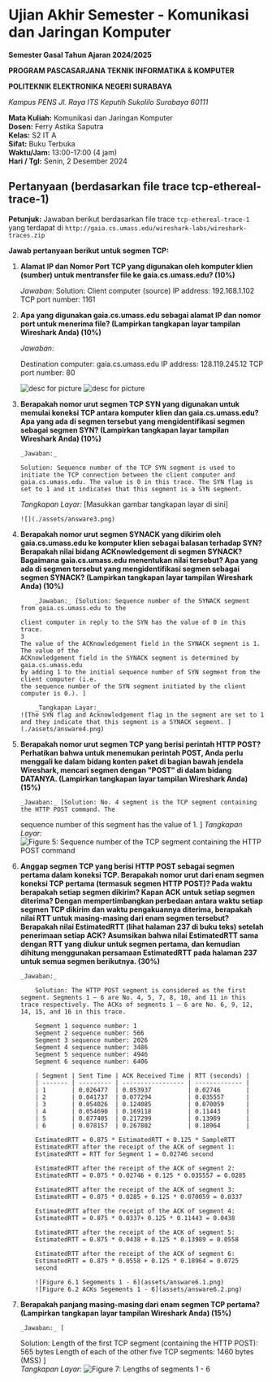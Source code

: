 # Ujian Akhir Semester - Komunikasi dan Jaringan Komputer

**Semester Gasal Tahun Ajaran 2024/2025**

**PROGRAM PASCASARJANA TEKNIK INFORMATIKA & KOMPUTER**

**POLITEKNIK ELEKTRONIKA NEGERI SURABAYA**

_Kampus PENS Jl. Raya ITS Keputih Sukolilo Surabaya 60111_

**Mata Kuliah:** Komunikasi dan Jaringan Komputer  
**Dosen:** Ferry Astika Saputra  
**Kelas:** S2 IT A  
**Sifat:** Buku Terbuka  
**Waktu/Jam:** 13:00-17:00 (4 jam)  
**Hari / Tgl:** Senin, 2 Desember 2024

## Pertanyaan (berdasarkan file trace tcp-ethereal-trace-1)

**Petunjuk:** Jawaban berikut berdasarkan file trace `tcp-ethereal-trace-1` yang terdapat di `http://gaia.cs.umass.edu/wireshark-labs/wireshark-traces.zip`

**Jawab pertanyaan berikut untuk segmen TCP:**

1.  **Alamat IP dan Nomor Port TCP yang digunakan oleh komputer klien (sumber) untuk mentransfer file ke gaia.cs.umass.edu? (10%)**

    _Jawaban:_
    Solution: Client computer (source)
    IP address: 192.168.1.102
    TCP port number: 1161

2.  **Apa yang digunakan gaia.cs.umass.edu sebagai alamat IP dan nomor port untuk menerima file? (Lampirkan tangkapan layar tampilan Wireshark Anda) (10%)**

    _Jawaban:_

    Destination computer: gaia.cs.umass.edu
    IP address: 128.119.245.12
    TCP port number: 80

    ![desc for picture ](./assets/answare1.png)
    ![desc for picture ](./assets/answare2.png)

3.  **Berapakah nomor urut segmen TCP SYN yang digunakan untuk memulai koneksi TCP antara komputer klien dan gaia.cs.umass.edu? Apa yang ada di segmen tersebut yang mengidentifikasi segmen sebagai segmen SYN? (Lampirkan tangkapan layar tampilan Wireshark Anda) (10%)**

        _Jawaban:_

        Solution: Sequence number of the TCP SYN segment is used to initiate the TCP connection between the client computer and gaia.cs.umass.edu. The value is 0 in this trace. The SYN flag is set to 1 and it indicates that this segment is a SYN segment.

    _Tangkapan Layar:_ [Masukkan gambar tangkapan layar di sini]

        ![](./assets/answare3.png)

4.  **Berapakah nomor urut segmen SYNACK yang dikirim oleh gaia.cs.umass.edu ke komputer klien sebagai balasan terhadap SYN? Berapakah nilai bidang ACKnowledgement di segmen SYNACK? Bagaimana gaia.cs.umass.edu menentukan nilai tersebut? Apa yang ada di segmen tersebut yang mengidentifikasi segmen sebagai segmen SYNACK? (Lampirkan tangkapan layar tampilan Wireshark Anda) (10%)**

            _Jawaban:_ [Solution: Sequence number of the SYNACK segment from gaia.cs.umass.edu to the

        client computer in reply to the SYN has the value of 0 in this trace.
        3
        The value of the ACKnowledgement field in the SYNACK segment is 1. The value of the
        ACKnowledgement field in the SYNACK segment is determined by gaia.cs.umass.edu
        by adding 1 to the initial sequence number of SYN segment from the client computer (i.e.
        the sequence number of the SYN segment initiated by the client computer is 0.). ]

            _Tangkapan Layar:_
        ![The SYN flag and Acknowledgement flag in the segment are set to 1 and they indicate that this segment is a SYNACK segment. ]
        (./assets/answare4.png)

5.  **Berapakah nomor urut segmen TCP yang berisi perintah HTTP POST? Perhatikan bahwa untuk menemukan perintah POST, Anda perlu menggali ke dalam bidang konten paket di bagian bawah jendela Wireshark, mencari segmen dengan "POST" di dalam bidang DATANYA. (Lampirkan tangkapan layar tampilan Wireshark Anda) (15%)**

        _Jawaban:_ [Solution: No. 4 segment is the TCP segment containing the HTTP POST command. The

    sequence number of this segment has the value of 1. ]
    _Tangkapan Layar:_
    ![Figure 5: Sequence number of the TCP segment containing the HTTP POST command ](./assets/answare5.png)

6.  **Anggap segmen TCP yang berisi HTTP POST sebagai segmen pertama dalam koneksi TCP. Berapakah nomor urut dari enam segmen koneksi TCP pertama (termasuk segmen HTTP POST)? Pada waktu berapakah setiap segmen dikirim? Kapan ACK untuk setiap segmen diterima? Dengan mempertimbangkan perbedaan antara waktu setiap segmen TCP dikirim dan waktu pengakuannya diterima, berapakah nilai RTT untuk masing-masing dari enam segmen tersebut? Berapakah nilai EstimatedRTT (lihat halaman 237 di buku teks) setelah penerimaan setiap ACK? Asumsikan bahwa nilai EstimatedRTT sama dengan RTT yang diukur untuk segmen pertama, dan kemudian dihitung menggunakan persamaan EstimatedRTT pada halaman 237 untuk semua segmen berikutnya. (30%)**

        _Jawaban:_

            Solution: The HTTP POST segment is considered as the first segment. Segments 1 – 6 are No. 4, 5, 7, 8, 10, and 11 in this trace respectively. The ACKs of segments 1 – 6 are No. 6, 9, 12, 14, 15, and 16 in this trace.

            Segment 1 sequence number: 1
            Segment 2 sequence number: 566
            Segment 3 sequence number: 2026
            Segment 4 sequence number: 3486
            Segment 5 sequence number: 4946
            Segment 6 sequence number: 6406

            | Segment | Sent Time | ACK Received Time | RTT (seconds) |
            | ------- | --------- | ----------------- | ------------- |
            | 1       | 0.026477  | 0.053937          | 0.02746       |
            | 2       | 0.041737  | 0.077294          | 0.035557      |
            | 3       | 0.054026  | 0.124085          | 0.070059      |
            | 4       | 0.054690  | 0.169118          | 0.11443       |
            | 5       | 0.077405  | 0.217299          | 0.13989       |
            | 6       | 0.078157  | 0.267802          | 0.18964       |

            EstimatedRTT = 0.875 * EstimatedRTT + 0.125 * SampleRTT
            EstimatedRTT after the receipt of the ACK of segment 1:
            EstimatedRTT = RTT for Segment 1 = 0.02746 second

            EstimatedRTT after the receipt of the ACK of segment 2:
            EstimatedRTT = 0.875 * 0.02746 + 0.125 * 0.035557 = 0.0285

            EstimatedRTT after the receipt of the ACK of segment 3:
            EstimatedRTT = 0.875 * 0.0285 + 0.125 * 0.070059 = 0.0337

            EstimatedRTT after the receipt of the ACK of segment 4:
            EstimatedRTT = 0.875 * 0.0337+ 0.125 * 0.11443 = 0.0438
            
            EstimatedRTT after the receipt of the ACK of segment 5:
            EstimatedRTT = 0.875 * 0.0438 + 0.125 * 0.13989 = 0.0558

            EstimatedRTT after the receipt of the ACK of segment 6:
            EstimatedRTT = 0.875 * 0.0558 + 0.125 * 0.18964 = 0.0725
            second

            ![Figure 6.1 Segements 1 - 6](assets/answare6.1.png)
            ![Figure 6.2 ACKs Segements 1 - 6](assets/answare6.2.png)

7.  **Berapakah panjang masing-masing dari enam segmen TCP pertama? (Lampirkan tangkapan layar tampilan Wireshark Anda) (15%)**

        _Jawaban:_ [

    Solution: Length of the first TCP segment (containing the HTTP POST): 565 bytes
    Length of each of the other five TCP segments: 1460 bytes (MSS)
    ]  
     _Tangkapan Layar:_
    ![Figure 7: Lengths of segments 1 - 6 ](assets/answare7.png)
